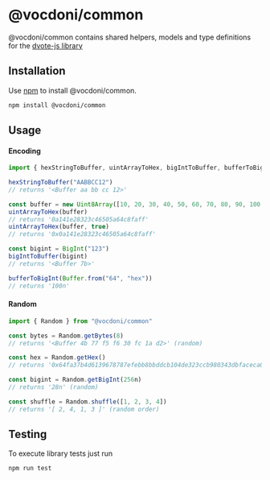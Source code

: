 # @vocdoni/common

@vocdoni/common contains shared helpers, models and type definitions for the [dvote-js library](https://github.com/vocdoni/dvote-js/)

## Installation

Use [npm](https://www.npmjs.com/) to install @vocdoni/common.

```bash
npm install @vocdoni/common
```

## Usage

#### Encoding

```ts
import { hexStringToBuffer, uintArrayToHex, bigIntToBuffer, bufferToBigInt } from "@vocdoni/common"

hexStringToBuffer("AABBCC12")
// returns '<Buffer aa bb cc 12>'

const buffer = new Uint8Array([10, 20, 30, 40, 50, 60, 70, 80, 90, 100, 200, 250, 255])
uintArrayToHex(buffer)
// returns '0a141e28323c46505a64c8faff'
uintArrayToHex(buffer, true)
// returns '0x0a141e28323c46505a64c8faff'

const bigint = BigInt("123")
bigIntToBuffer(bigint)
// returns '<Buffer 7b>'

bufferToBigInt(Buffer.from("64", "hex"))
// returns '100n'
```

#### Random

```ts
import { Random } from "@vocdoni/common"

const bytes = Random.getBytes(8)
// returns '<Buffer 4b 77 f5 f6 30 fc 1a d2>' (random)

const hex = Random.getHex()
// returns '0x64fa37b4d6139678787efebb8bbddcb104de323ccb980343dbfaceca0a49ac83' (32 byte hash (starting with "0x"))

const bigint = Random.getBigInt(256n)
// returns '28n' (random)

const shuffle = Random.shuffle([1, 2, 3, 4])
// returns '[ 2, 4, 1, 3 ]' (random order)
```

## Testing

To execute library tests just run

```bash
npm run test
```
